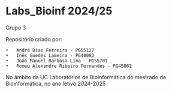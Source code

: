 # Labs_Bioinf 2024/25

Grupo 3

Repositório criado por:

    •	André Dias Ferreira - PG55127
    •	Inês Guedes Lameira - PG40082
    •	João Manuel Barbosa Lima - PG55701
    •	Romeu Alexandre Ribeiro Fernandes - PG45861

No âmbito da UC Laboratórios de Bioinformática do mestrado de Bioinformática, no ano letivo 2024-2025

